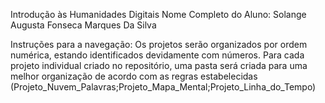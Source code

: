 Introdução às Humanidades Digitais 
Nome Completo do Aluno: Solange Augusta Fonseca Marques Da Silva

Instruções para a navegação: Os projetos serão organizados por ordem numérica, estando identificados devidamente com números. Para cada projeto individual criado no repositório, uma pasta será criada para uma melhor organização de acordo com as regras estabelecidas (Projeto_Nuvem_Palavras;Projeto_Mapa_Mental;Projeto_Linha_do_Tempo)

